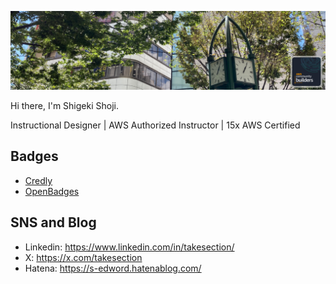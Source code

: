 ![](header.png)

Hi there, I'm Shigeki Shoji.

Instructional Designer | AWS Authorized Instructor | 15x AWS Certified

## Badges

- [Credly](https://www.credly.com/users/username.835c802c/badges)
- [OpenBadges](https://www.openbadge-global.com/ns/portal/openbadge/public/assertions/user/TTZpNlI3R2FzaW9GZ0JFd1FodnZUdz09)

## SNS and Blog

- Linkedin: https://www.linkedin.com/in/takesection/
- X: https://x.com/takesection
- Hatena: https://s-edword.hatenablog.com/
